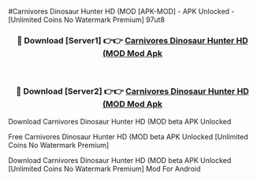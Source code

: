#Carnivores Dinosaur Hunter HD (MOD [APK-MOD] - APK Unlocked - [Unlimited Coins No Watermark Premium] 97ut8



<div align="center">

<h3>🔴 Download [Server1] 👉👉 <a href="https://momento.my/?title=Carnivores_Dinosaur_Hunter_HD_(MOD">Carnivores Dinosaur Hunter HD (MOD Mod Apk</a></h3><br>

<h3>🔴 Download [Server2] 👉👉 <a href="https://momento.my/?title=Carnivores_Dinosaur_Hunter_HD_(MOD">Carnivores Dinosaur Hunter HD (MOD Mod Apk</a></h3>
</div>



Download Carnivores Dinosaur Hunter HD (MOD beta APK Unlocked

Free Carnivores Dinosaur Hunter HD (MOD beta APK Unlocked [Unlimited Coins No Watermark Premium]

Download Carnivores Dinosaur Hunter HD (MOD beta APK Unlocked [Unlimited Coins No Watermark Premium] Mod For Android
